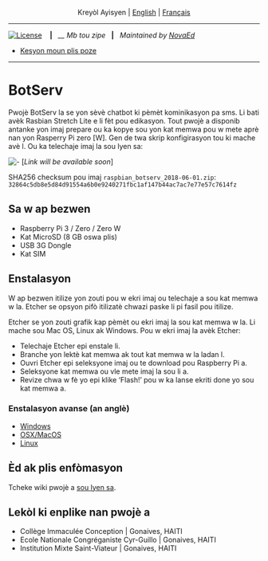 <p align="center">
  <span>Krey&ograve;l Ayisyen</span> |
  <a href="https://github.com/novaed/botserv/blob/master/README.en.md">English</a> |
  <a href="https://github.com/novaed/botserv/blob/master/README.fr.md">Français</a>
</p>

---

[![License](http://img.shields.io/badge/License-MIT-blue.svg)](http://opensource.org/licenses/MIT)
&nbsp;&nbsp; **|**&nbsp;&nbsp; *__ Mb tou zipe* &nbsp;&nbsp;**|**&nbsp;&nbsp; *Maintained by [NovaEd](https://novaed.github.io)*

- [Kesyon moun plis poze](https://github.com/novaed/botserv/wiki/FAQ)

---


# BotServ

Pwojè BotServ la se yon sèvè chatbot ki pèmèt kominikasyon pa sms. Li bati avèk Rasbian Stretch Lite e li fèt pou edikasyon. Tout pwojè a disponib antanke yon imaj prepare ou ka kopye sou yon kat memwa pou w mete aprè nan yon Rasperry Pi zero [W]. Gen de twa skrip konfigirasyon tou ki mache avè l. Ou ka telechaje imaj la sou lyen sa:

![-](https://github.com/NovaEd/botserv/raw/master/microsd-icon.png) [*Link will be available soon*]
 
SHA256 checksum pou imaj `raspbian_botserv_2018-06-01.zip`:
```32864c5db8e5d84d91554a6b0e9240271fbc1af147b44ac7ac7e77e57c7614fz```

## Sa w ap bezwen

* Raspberry Pi 3 / Zero / Zero W
* Kat MicroSD (8 GB oswa plis)
* USB 3G Dongle
* Kat SIM

## Enstalasyon

W ap bezwen itilize yon zouti pou w ekri imaj ou telechaje a sou kat memwa w la. Etcher se opsyon pifò itilizatè chwazi paske li pi fasil pou itilize.

Etcher se yon zouti grafik kap pèmèt ou ekri imaj la sou kat memwa w la. Li mache sou Mac OS, Linux ak Windows. Pou w ekri imaj la avèk Etcher:

 - Telechaje Etcher epi enstale li.
 - Branche yon lektè kat memwa ak tout kat memwa w la ladan l.
 - Ouvri Etcher epi seleksyone imaj ou te download pou Raspberry Pi a.
 - Seleksyone kat memwa ou vle mete imaj la sou li a.
 - Revize chwa w fè yo epi klike ‘Flash!’ pou w ka lanse ekriti done yo sou kat memwa a.

### Enstalasyon avanse (an anglè)
- [Windows](https://www.raspberrypi.org/documentation/installation/installing-images/windows.md)
- [OSX/MacOS](https://www.raspberrypi.org/documentation/installation/installing-images/mac.md)
- [Linux](https://www.raspberrypi.org/documentation/installation/installing-images/linux.md)


## Èd ak plis enfòmasyon
Tcheke wiki pwojè a [sou lyen sa](https://github.com/NovaEd/botserv/wiki).

## Lekòl ki enplike nan pwojè a
 - Collège Immaculée Conception | Gonaives, HAITI
 - Ecole Nationale Congréganiste Cyr-Guillo | Gonaives, HAITI
 - Institution Mixte Saint-Viateur | Gonaives, HAITI
